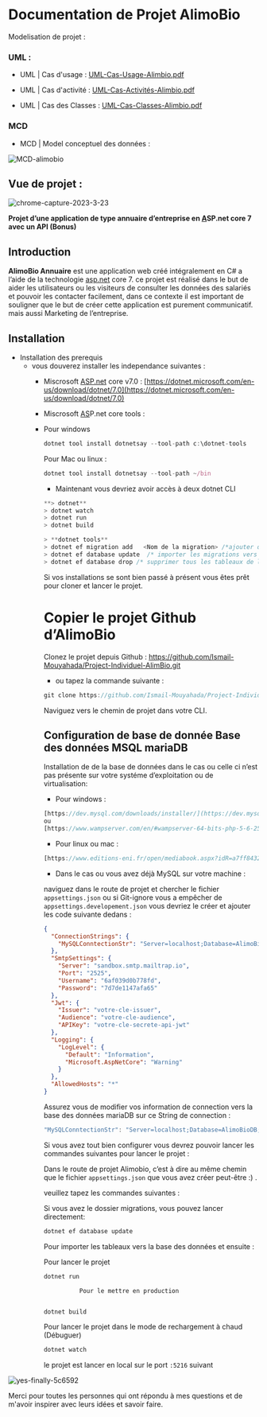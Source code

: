 # Documentation de Projet AlimoBio


Modelisation de projet :
### UML :
+  UML | Cas d'usage : 
[UML-Cas-Usage-Alimbio.pdf](https://github.com/Ismail-Mouyahada/Project-Individuel-AlimBio/files/11341306/UML-Cas-Usage-Alimbio.pdf)

+ UML | Cas d'activité : 
[UML-Cas-Activités-Alimbio.pdf](https://github.com/Ismail-Mouyahada/Project-Individuel-AlimBio/files/11341320/UML-Cas-Activites-Alimbio.pdf)

+ UML | Cas des Classes : 
[UML-Cas-Classes-Alimbio.pdf](https://github.com/Ismail-Mouyahada/Project-Individuel-AlimBio/files/11341322/UML-Cas-Classes-Alimbio.pdf)


### MCD
+ MCD | Model conceptuel des données :
 
![MCD-alimobio](https://user-images.githubusercontent.com/66369128/234806491-7e6fc68f-75b1-489a-9295-1681c9abcb50.png)

## Vue de projet :
![chrome-capture-2023-3-23](https://user-images.githubusercontent.com/66369128/234797510-157b27cc-845b-411d-8fe4-6b8d2679b932.gif)



**Projet d’une application de type annuaire d’entreprise en [A](http://Asp.net)SP.net core 7 avec un API (Bonus)**

## **Introduction**

**AlimoBio Annuaire** est une application web créé intégralement en C# a l’aide de la technologie [asp.net](http://asp.net) core 7. ce projet est réalisé dans le but de aider les utilisateurs ou les visiteurs de consulter les données des salariés et pouvoir les contacter facilement, dans ce contexte il est important de souligner que le but de créer cette application est purement communicatif. mais aussi Marketing de l’entreprise.

## Installation

- Installation des prerequis
    - vous douverez installer les independance suivantes :
        - Miscrosoft [ASP.net](http://ASP.net) core v7.0     : [https://dotnet.microsoft.com/en-us/download/dotnet/7.0](https://dotnet.microsoft.com/en-us/download/dotnet/7.0)
        - Miscrosoft [AS](http://ASP.net)P.net core tools  :
        - Pour windows
            
            ```jsx
            dotnet tool install dotnetsay --tool-path c:\dotnet-tools
            ```
            
            Pour Mac ou linux :
            
            ```jsx
            dotnet tool install dotnetsay --tool-path ~/bin
            ```
            
            - Maintenant vous devriez avoir accès à deux dotnet CLI
            
            ```jsx
            **> dotnet** 
            > dotnet watch
            > dotnet run
            > dotnet build
            ```
            
            ```jsx
            > **dotnet tools** 
            > dotnet ef migration add   <Nom de la migration> /*ajouter des migrations*/
            > dotnet ef database update  /* importer les migrations vers la DB */
            > dotnet ef database drop /* supprimer tous les tableaux de la DB */
            ```
            
            Si vos installations se sont bien passé à présent vous êtes prêt pour cloner et lancer le projet. 
            
            # Copier le projet Github d’AlimoBio
            
            Clonez le projet depuis Github : https://github.com/Ismail-Mouyahada/Project-Individuel-AlimBio.git
            
            - ou tapez la commande suivante :
            
            ```jsx
            git clone https://github.com/Ismail-Mouyahada/Project-Individuel-AlimBio.git
            ```
            
            Naviguez vers le chemin de projet dans votre CLI.
            
            ## Configuration de base de donnée Base des données MSQL mariaDB
            
            Installation de de la base de données dans le cas ou celle ci n’est pas présente sur votre systéme d’exploitation ou de virtualisation:
            
            - Pour windows :
            
            ```jsx
            [https://dev.mysql.com/downloads/installer/](https://dev.mysql.com/downloads/installer/)
            ou
            [https://www.wampserver.com/en/#wampserver-64-bits-php-5-6-25-php-7](https://www.wampserver.com/en/#wampserver-64-bits-php-5-6-25-php-7)
            ```
            
             
            
            - Pour linux ou mac :
            
            ```jsx
            [https://www.editions-eni.fr/open/mediabook.aspx?idR=a7ff8432c574a7288c54d6351745dab9](https://www.editions-eni.fr/open/mediabook.aspx?idR=a7ff8432c574a7288c54d6351745dab9)
            ```
            
            - Dans le cas ou vous avez déjà MySQL sur votre machine :
            
            naviguez dans le route de projet et chercher le fichier `appsettings.json` ou si Git-ignore vous a empêcher de `appsettings.developement.json` vous devriez le créer et ajouter les code suivante dedans : 
            
            ```json
            {
              "ConnectionStrings": {
                "MySQLConntectionStr": "Server=localhost;Database=AlimoBioDB;Uid=root;Pwd=root;"
              },
              "SmtpSettings": {
                "Server": "sandbox.smtp.mailtrap.io",
                "Port": "2525",
                "Username": "6af039d0b778fd",
                "Password": "7d7de1147afa65"
              },
              "Jwt": {
                "Issuer": "votre-cle-issuer",
                "Audience": "votre-cle-audience",
                "APIKey": "votre-cle-secrete-api-jwt"
              },
              "Logging": {
                "LogLevel": {
                  "Default": "Information",
                  "Microsoft.AspNetCore": "Warning"
                }
              },
              "AllowedHosts": "*"
            }
            ```
            
            Assurez vous de modifier vos information de connection vers la base des données mariaDB sur ce String de connection : 
            
            ```jsx
            "MySQLConntectionStr": "Server=localhost;Database=AlimoBioDB;Uid=nom_utilisateur;Pwd=Mot_de_passe;"
            ```
            
            Si vous avez tout bien configurer vous devrez pouvoir lancer les commandes suivantes pour lancer le projet : 
            
            Dans le route de projet Alimobio, c’est à dire au même chemin que le fichier `appsettings.json` que vous avez créer peut-être :) . 
            
            veuillez  tapez les commandes suivantes : 
            
            Si vous avez le dossier migrations, vous pouvez lancer directement:
            
            ```jsx
            dotnet ef database update 
            ```
            
            Pour importer les tableaux vers la base des données et ensuite : 
            
            Pour lancer le projet
            
            ```jsx
            dotnet run 
            ```
            
                        Pour le mettre en production 
            
            ```jsx
            
            dotnet build
            ```
            
            Pour lancer le projet dans le mode de rechargement à chaud  (Débuguer)
            
            ```jsx
            dotnet watch
            ```
            
 
            le projet est lancer en local sur le port `:5216` suivant
            
            
![yes-finally-5c6592](https://user-images.githubusercontent.com/66369128/234796787-7b9db497-7e64-4716-830a-d572b924bda4.jpg)

Merci pour toutes les personnes qui ont répondu à mes questions et de m'avoir inspirer avec leurs idées et savoir faire.
